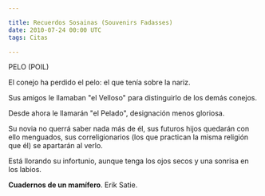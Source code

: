 ```yaml
---

title: Recuerdos Sosainas (Souvenirs Fadasses)
date: 2010-07-24 00:00 UTC
tags: Citas

---
```


PELO (POIL)

El conejo ha perdido el pelo: el que tenía sobre la nariz.

Sus amigos le llamaban "el Velloso" para distinguirlo de los demás conejos.

Desde ahora le llamarán "el Pelado", designación menos gloriosa.

Su novia no querrá saber nada más de él, sus futuros hijos quedarán con ello menguados, sus correligionarios (los que practican la misma religión que él) se apartarán al verlo.

Está llorando su infortunio, aunque tenga los ojos secos y una sonrisa en los labios.

<strong>Cuadernos de un mamífero</strong>. Erik Satie.
